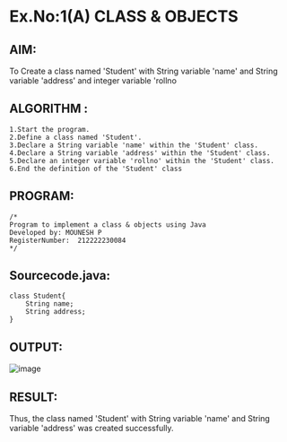 # Ex.No:1(A) CLASS & OBJECTS

## AIM:
To Create a class named 'Student' with String variable 'name' and String variable 'address' and integer variable 'rollno

## ALGORITHM :
```
1.Start the program.
2.Define a class named 'Student'.
3.Declare a String variable 'name' within the 'Student' class.
4.Declare a String variable 'address' within the 'Student' class.
5.Declare an integer variable 'rollno' within the 'Student' class.
6.End the definition of the 'Student' class
```


## PROGRAM:
 ```
/*
Program to implement a class & objects using Java
Developed by: MOUNESH P
RegisterNumber:  212222230084
*/
```

## Sourcecode.java:

```
class Student{
    String name;
    String address; 
}
```


## OUTPUT:
![image](https://github.com/user-attachments/assets/adb7a863-e073-4584-a822-e3956225576b)



## RESULT:
Thus, the class named 'Student' with String variable 'name' and String variable 'address' was created successfully.
